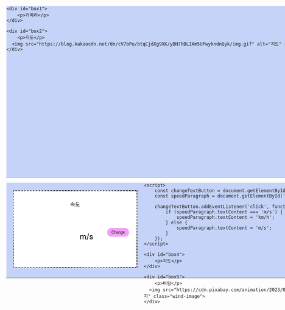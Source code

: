 <html>
<head>
<meta charset="UTF-8">
<title>Insert title here</title>

<style type="text/css">
*{
   margin: 0;
   padding: 0;
}

main{
   background-color: #c5d3f8;
   margin: 0 auto; 
   border-bottom: 1px dotted #080007;
   padding: 0 0 0 0; 
   width: 1050px;
}

main.first-main {
    height: 450px;
}

main.second-main {
    height: 250px;
}

#box1 {
    background-color: #ffffff;
    width: 495px;
    height: 400px;
    border: 2px dotted #000000;
    float: left;
    margin : 20px 17px 15px 17px;
   position : relative
}

#box1 p {
    position: absolute; 
    top: 5%; 
    left: 50%; 
   transform : translate(-50%, -50%)
}

#box2{
   background-color: #ffffff;
   width: 495px;
   height: 400px;
    border: 2px dotted #000000;
   float: right;
   margin : 20px 17px 15px 0px; /* top right bottom left 순 */
   position : relative
}

#box2 p {
    position: absolute; 
    top: 5%; 
    left: 50%; 
   transform : translate(-50%, -50%)
}

.map-image {
    width: 350px;
    height: auto;
   position: absolute;
   left : 80px;
   bottom : 10px
}

#box3{
   background-color: #ffffff;
   width: 323px;
   height: 200px;
    border: 2px dotted #000000;
   float: left;
    margin: 20px 17px 20px 17px; /* top right bottom left 순 */
   position : relative
}

<!-- #box3 p {
    position: absolute; 
    top: 10%; 
    left: 50%; 
   transform : translate(-50%, -50%)
} -->

#unit {
   margin: 100px 150px 0px 30;
   font-size: 20px;
   color: #000000;
}

.custom-button {
    background-color: #efa0f5;
    color: #000000;
    border: 1px solid #efa0f5;
    padding: 5px 10px;
    font-size: 10px;
    cursor: pointer;
    border-radius: 10px;
   position: absolute;
   right : 20px;
   bottom : 80px
}


#box4{
   background-color: #ffffff;
   width: 323px;
   height: 200px;
    border: 2px dotted #000000;
   float: left;
    margin: 20px 17px 20px 0px;
   position : relative
}

#box4 p {
    position: absolute; 
    top: 10%; 
    left: 50%; 
   transform : translate(-50%, -50%)
}

#box5{
   background-color: #ffffff;
   width: 323px;
   height: 200px;
    border: 2px dotted #000000;
   float: right;
    margin: 20px 17px 20px 0px;
   position : relative
}

#box5 p {
    position: absolute; 
    top: 10%; 
    left: 50%; 
   transform : translate(-50%, -50%)
}

.wind-image {
    width: 80px;
    height: auto;
   position: absolute;
   right : 20px;
   bottom : 20px
}


</style>

</head>
<body>

<main class="first-main">

    <div id="box1">
        <p>카메라</p>
    </div>

    <div id="box2">
        <p>지도</p>
      <img src="https://blog.kakaocdn.net/dn/cV7bPu/btqCjdXg9XK/yBH7hBLIAm5UPwykndnQyk/img.gif" alt="지도" class="map-image">
    </div>
</main>

<main class="second-main">
   <div id="box3">
        <p id="speed">속도</p>
      <p id="unit">m/s</p>
        <button id="changeTextButton" class="custom-button">Change</button>
    </div>

    <script>
        const changeTextButton = document.getElementById('changeTextButton');
        const speedParagraph = document.getElementById('unit');

        changeTextButton.addEventListener('click', function () {
            if (speedParagraph.textContent === 'm/s') {
                speedParagraph.textContent = 'km/h';
            } else {
                speedParagraph.textContent = 'm/s';
            }
        });
    </script>

    <div id="box4">
        <p>각도</p>
    </div>

    <div id="box5">
        <p>바람</p>
      <img src="https://cdn.pixabay.com/animation/2023/03/15/13/04/13-04-56-75_512.gif" alt="바람 이미지" class="wind-image">
    </div>
</main>
</body>
</html>
